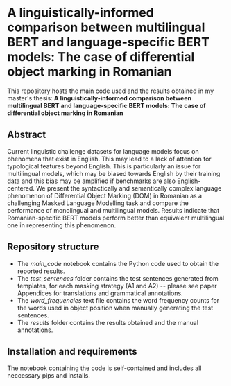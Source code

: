 # A linguistically-informed comparison between multilingual BERT and language-specific BERT models: The case of differential object marking in Romanian
 
This repository hosts the main code used and the results obtained in my master's thesis: **A linguistically-informed comparison between multilingual BERT and language-specific BERT models: The case of differential object marking in Romanian**



## Abstract

Current linguistic challenge datasets for language models focus on phenomena that exist in English. This may lead to a lack of attention for typological features beyond English. This is particularly an issue for multilingual models, which may be biased towards English by
their training data and this bias may be amplified if benchmarks are also English-centered. We present the syntactically and semantically complex language phenomenon of Differential Object Marking (DOM) in Romanian as a challenging Masked Language Modelling task and compare the performance of monolingual and multilingual models. Results indicate that Romanian-specific BERT models perform better than equivalent multilingual one in representing this phenomenon.

## Repository structure

- The _main_code_ notebook contains the Python code used to obtain the reported results.
- The _test_sentences_ folder contains the test sentences generated from templates, for each masking strategy (A1 and A2) -- please see paper Appendices for translations and grammatical annotations.
- The _word_frequencies_ text file contains the word frequency counts for the words used in object position when manually generating the test sentences.
- The _results_ folder contains the results obtained and the manual annotations.

## Installation and requirements

The notebook containing the code is self-contained and includes all neccessary pips and installs.

